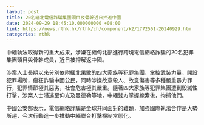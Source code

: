```yaml
---
layout: post
title: 20名緬北電信詐騙集團頭目及骨幹近日押返中國
date: 2024-09-29 18:45:10.000000000 +08:00
link: https://news.rthk.hk/rthk/ch/component/k2/1772561-20240929.htm
categories: rthk
---
```


中緬執法取得新的重大成果，涉嫌在緬甸北部進行跨境電信網絡詐騙的20名犯罪集團頭目與骨幹成員，近日被押解返中國。

涉案人士長期以來分別依附緬北果敢的四大家族等犯罪集團，掌控武裝力量，開設犯罪場所，瘋狂詐騙中國公民，同時涉嫌故意殺人、故意傷害等多種嚴重暴力罪行，犯罪情節極其惡劣，社會危害極其嚴重。隨著四大家族等犯罪集團遭到毀滅性打擊，涉案人士潛逃至仰光及曼德勒等地，中緬雙方掌握線索後，拘捕他們。

中國公安部表示，電信網絡詐騙是全球共同面對的難題，加強國際執法合作是大勢所趨，今次行動進一步推動中緬聯合打擊機制常態化。
